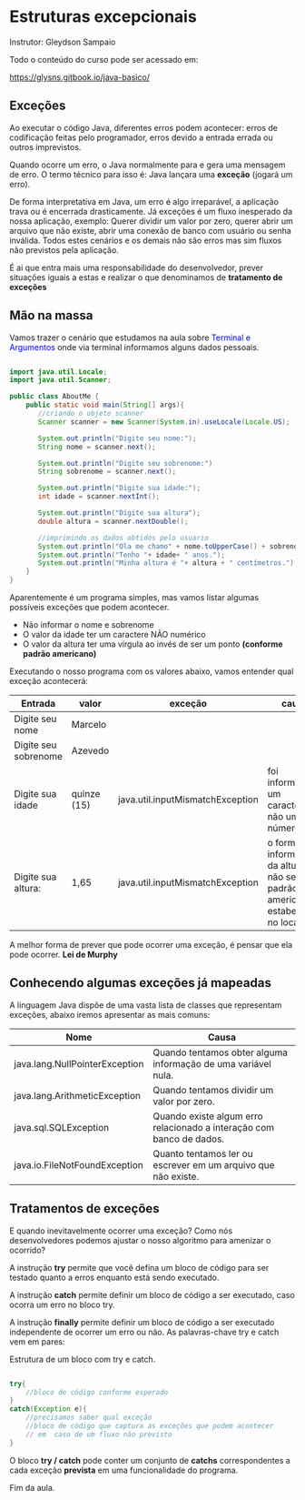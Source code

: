# Estruturas excepcionais
Instrutor: Gleydson Sampaio

Todo o conteúdo do curso pode ser acessado em:

https://glysns.gitbook.io/java-basico/

## Exceções

Ao executar o código Java, diferentes erros podem acontecer: erros de codificação feitas pelo programador, erros devido a entrada errada ou outros imprevistos.

Quando ocorre um erro, o Java normalmente para e gera uma mensagem de erro. O termo técnico para isso é: Java lançara uma **exceção** (jogará um erro).

De forma interpretativa em Java, um erro é algo irreparável, a aplicação trava ou é encerrada drasticamente. Já exceções é um fluxo inesperado da nossa aplicação, exemplo: Querer dividir um valor por zero, querer abrir um arquivo que não existe, abrir uma conexão de banco com usuário ou senha inválida. Todos estes cenários e os demais não são erros mas sim fluxos não previstos pela aplicação.

É ai que entra mais uma responsabilidade do desenvolvedor, prever situações iguais a estas e realizar o que denominamos de **tratamento de exceções** 

## Mão na massa

Vamos trazer o cenário que estudamos na aula sobre <span style="color:blue">Terminal e Argumentos</span> onde via terminal informamos alguns dados pessoais.

```java

import java.util.Locale;
import java.util.Scanner;

public class AboutMe {
    public static void main(String[] args){
       //criando o objeto scanner
       Scanner scanner = new Scanner(System.in).useLocale(Locale.US);

       System.out.println("Digite seu nome:");
       String nome = scanner.next();

       System.out.println("Digite seu sobrenome:")
       String sobrenome = scanner.next();

       System.out.println("Digite sua idade:");
       int idade = scanner.nextInt();

       System.out.println("Digite sua altura");
       double altura = scanner.nextDouble();

       //imprimindo os dados obtidos pelo usuario
       System.out.println("Ola me chamo" + nome.toUpperCase() + sobrenome.toUpperCase());
       System.out.println("Tenho "+ idade+ " anos.");
       System.out.println("Minha altura é "+ altura + " centímetros.");
    }
}

```

Aparentemente é um programa simples, mas vamos listar algumas possíveis exceções que podem acontecer.

* Não informar o nome e sobrenome
* O valor da idade ter um caractere NÃO numérico
* O valor da altura ter uma vírgula ao invés de ser um ponto **(conforme padrão americano)**

Executando o nosso programa com os valores abaixo, vamos entender qual exceção acontecerá:

|Entrada | valor | exceção | causa|
|--------|-------|---------|------|
|Digite seu nome | Marcelo |  |   | 
|Digite seu sobrenome | Azevedo | |  |
|Digite sua idade| quinze (15) | java.util.inputMismatchException | foi informado um caractere e não um número|
|Digite sua altura: | 1,65| java.util.inputMismatchException | o formato informado da altura não segue o padrão americano estabelecido no locale|

A melhor forma de prever que pode ocorrer uma exceção, é pensar que ela pode ocorrer. **Lei de Murphy**

## Conhecendo algumas exceções já mapeadas

A linguagem Java dispõe de uma vasta lista de classes que representam exceções, abaixo iremos apresentar as mais comuns:

| Nome | Causa |
|------| ------|
|java.lang.NullPointerException| Quando tentamos obter alguma informação de uma variável nula.|
|java.lang.ArithmeticException | Quando tentamos dividir um valor por zero.|
|java.sql.SQLException| Quando existe algum erro relacionado a interação com banco de dados.|
|java.io.FileNotFoundException | Quanto tentamos ler ou escrever em um arquivo que não existe.|

## Tratamentos de exceções

E quando inevitavelmente ocorrer uma exceção? Como nós desenvolvedores podemos ajustar o nosso algoritmo para amenizar o ocorrido?

A instrução **try** permite que você defina um bloco de código para ser testado quanto a erros enquanto está sendo executado.

A instrução **catch** permite definir um bloco de código a ser executado, caso ocorra um erro no bloco try.

A instrução **finally** permite definir um bloco de código a ser executado independente de ocorrer um erro ou não. As palavras-chave try e catch vem em pares:

Estrutura de um bloco com try e catch.

```java 

try{
    //bloco de código conforme esperado
}
catch(Exception e){
    //precisamos saber qual exceção
    //bloco de código que captura as exceções que podem acontecer
    // em  caso de um fluxo não previsto
}

```

O bloco **try / catch** pode conter um conjunto de **catchs** correspondentes a cada exceção **prevista** em uma funcionalidade do programa.

Fim da aula.

